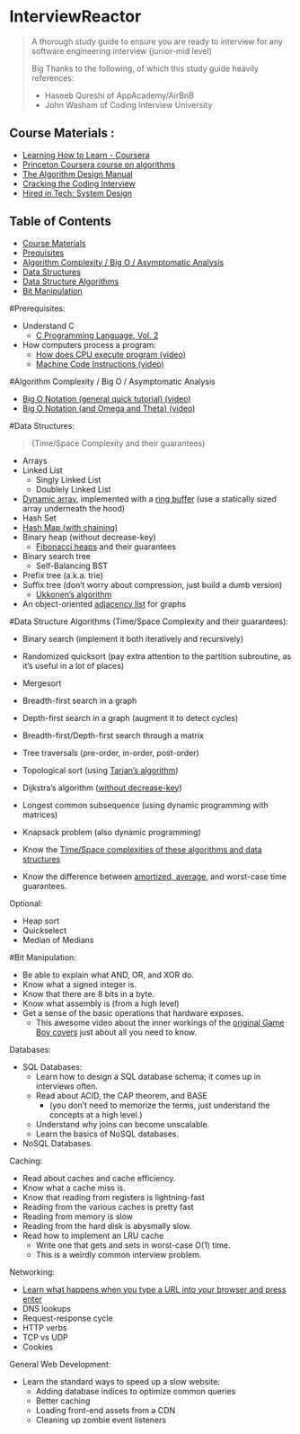 # InterviewReactor
>A thorough study guide to ensure you are ready to interview for any software engineering interview (junior-mid level)
>
>
> Big Thanks to the following, of which this study guide heavily references:
> - Haseeb Qureshi of AppAcademy/AirBnB
> - John Washam of Coding Interview University

## Course Materials :
- [Learning How to Learn - Coursera](https://www.coursera.org/learn/learning-how-to-learn)
- [Princeton Coursera course on algorithms](https://www.coursera.org/course/algs4partI)
- [The Algorithm Design Manual](http://www.amazon.com/Algorithm-Design-Manual-Steven-Skiena/dp/1848000693/ref=sr_1_1?ie=UTF8&qid=1462241467&sr=8-1&keywords=algorithm+design+manual+skiena&tag=charity48-20)
- [Cracking the Coding Interview](http://www.amazon.com/Cracking-Coding-Interview-6th-Programming/dp/0984782850/ref=sr_1_1?ie=UTF8&qid=1462241515&sr=8-1&keywords=cracking+the+coding+interview&tag=charity48-20)
- [Hired in Tech: System Design](https://www.hiredintech.com/system-design)


## Table of Contents
- [Course Materials](#course-materials)
- [Prequisites](#prequisites)
- [Algorithm Complexity / Big O / Asymptomatic Analysis](#algorithmic-complexity--big-o--asymptotic-analysis)
- [Data Structures](#data-structures)
- [Data Structure Algorithms](#data-structure-algorithms)
- [Bit Manipulation](#bit-manipulation)

#Prerequisites:
- Understand C
  - [C Programming Language, Vol. 2](https://www.amazon.com/Programming-Language-Brian-W-Kernighan/dp/0131103628)
- How computers process a program:
  - [How does CPU execute program (video)](https://www.youtube.com/watch?v=42KTvGYQYnA)
  - [Machine Code Instructions (video)](https://www.youtube.com/watch?v=Mv2XQgpbTNE)


#Algorithm Complexity / Big O / Asymptomatic Analysis
- [Big O Notation (general quick tutorial) (video)](https://www.youtube.com/watch?v=V6mKVRU1evU)
- [Big O Notation (and Omega and Theta) (video)](https://www.youtube.com/watch?v=ei-A_wy5Yxw&index=2&list=PL1BaGV1cIH4UhkL8a9bJGG356covJ76qN)


#Data Structures:
>(Time/Space Complexity and their guarantees)
- Arrays
- Linked List
  - Singly Linked List
  - Doublely Linked List
- [Dynamic array](https://en.wikipedia.org/wiki/Dynamic_array), implemented with a [ring buffer](https://en.wikipedia.org/wiki/Circular_buffer) (use a statically sized array underneath the hood)
- Hash Set
- [Hash Map (with chaining)](https://en.wikipedia.org/wiki/Hash_table#Separate_chaining_with_linked_lists)
- Binary heap (without decrease-key)
  - [Fibonacci heaps](https://en.wikipedia.org/wiki/Fibonacci_heap) and their guarantees
- Binary search tree
  - Self-Balancing BST
- Prefix tree (a.k.a. trie)
- Suffix tree (don’t worry about compression, just build a dumb version)
  - [Ukkonen’s algorithm](https://en.wikipedia.org/wiki/Ukkonen%27s_algorithm)
- An object-oriented [adjacency list](https://en.wikipedia.org/wiki/Adjacency_list) for graphs

#Data Structure Algorithms (Time/Space Complexity and their guarantees):
- Binary search (implement it both iteratively and recursively)
- Randomized quicksort (pay extra attention to the partition subroutine, as it’s useful in a lot of places)
- Mergesort
- Breadth-first search in a graph
- Depth-first search in a graph (augment it to detect cycles)
- Breadth-first/Depth-first search through a matrix
- Tree traversals (pre-order, in-order, post-order)
- Topological sort (using [Tarjan’s algorithm](https://en.wikipedia.org/wiki/Topological_sorting#Depth-first_search))
- Dijkstra’s algorithm ([without decrease-key](http://stackoverflow.com/questions/9255620/why-does-dijkstras-algorithm-use-decrease-key))
- Longest common subsequence (using dynamic programming with matrices)
- Knapsack problem (also dynamic programming)

- Know the [Time/Space complexities of these algorithms and data structures](http://bigocheatsheet.com/)
- Know the difference between [amortized, average](http://stackoverflow.com/a/7335098), and worst-case time guarantees.

Optional:
- Heap sort
- Quickselect
- Median of Medians

#Bit Manipulation:
- Be able to explain what AND, OR, and XOR do.
- Know what a signed integer is.
- Know that there are 8 bits in a byte.
- Know what assembly is (from a high level)
- Get a sense of the basic operations that hardware exposes.
  - This awesome video about the inner workings of the [original Game Boy covers](https://www.youtube.com/watch?v=RZUDEaLa5Nw) just about all you need to know.

Databases:
- SQL Databases:
  - Learn how to design a SQL database schema; it comes up in interviews often.
  - Read about ACID, the CAP theorem, and BASE
    - (you don’t need to memorize the terms, just understand the concepts at a high level.)
  - Understand why joins can become unscalable.
  - Learn the basics of NoSQL databases.
- NoSQL Databases

Caching:
- Read about caches and cache efficiency.
- Know what a cache miss is.
- Know that reading from registers is lightning-fast
- Reading from the various caches is pretty fast
- Reading from memory is slow
- Reading from the hard disk is abysmally slow.
- Read how to implement an LRU cache
  - Write one that gets and sets in worst-case O(1) time.
  - This is a weirdly common interview problem.

Networking:
- [Learn what happens when you type a URL into your browser and press enter](http://igoro.com/archive/what-really-happens-when-you-navigate-to-a-url/comment-page-3/)
- DNS lookups
- Request-response cycle
- HTTP verbs
- TCP vs UDP
- Cookies

General Web Development:
- Learn the standard ways to speed up a slow website:
  - Adding database indices to optimize common queries
  - Better caching
  - Loading front-end assets from a CDN
  - Cleaning up zombie event listeners


